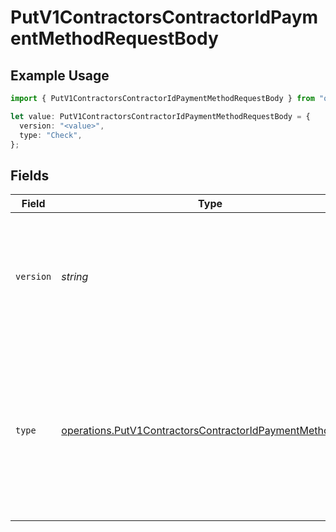 # PutV1ContractorsContractorIdPaymentMethodRequestBody

## Example Usage

```typescript
import { PutV1ContractorsContractorIdPaymentMethodRequestBody } from "openapi/models/operations";

let value: PutV1ContractorsContractorIdPaymentMethodRequestBody = {
  version: "<value>",
  type: "Check",
};
```

## Fields

| Field                                                                                                                                                                                   | Type                                                                                                                                                                                    | Required                                                                                                                                                                                | Description                                                                                                                                                                             |
| --------------------------------------------------------------------------------------------------------------------------------------------------------------------------------------- | --------------------------------------------------------------------------------------------------------------------------------------------------------------------------------------- | --------------------------------------------------------------------------------------------------------------------------------------------------------------------------------------- | --------------------------------------------------------------------------------------------------------------------------------------------------------------------------------------- |
| `version`                                                                                                                                                                               | *string*                                                                                                                                                                                | :heavy_check_mark:                                                                                                                                                                      | The current version of the object. See the [versioning guide](https://docs.gusto.com/embedded-payroll/docs/idempotency) for information on how to use this field.                       |
| `type`                                                                                                                                                                                  | [operations.PutV1ContractorsContractorIdPaymentMethodType](../../models/operations/putv1contractorscontractoridpaymentmethodtype.md)                                                    | :heavy_check_mark:                                                                                                                                                                      | The payment method type. If type is Direct Deposit, the contractor is required to have a bank account.<br/>see [Bank account endpoint](./post-v1-contractors-contractor_uuid-bank_accounts) |